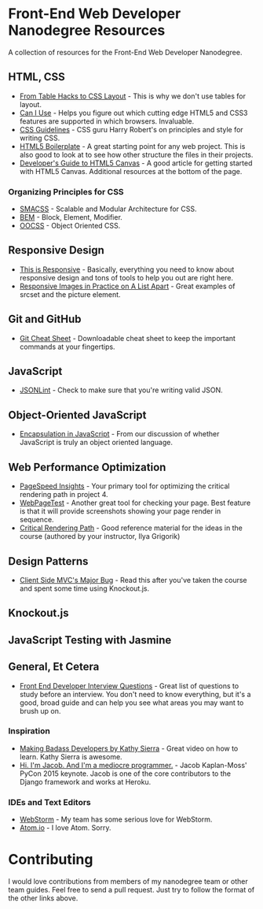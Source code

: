 # Front-End Web Developer Nanodegree Resources
A collection of resources for the Front-End Web Developer Nanodegree.

## HTML, CSS

* [From Table Hacks to CSS Layout](http://alistapart.com/article/journey) - This is why we don't use tables for layout.
* [Can I Use](http://caniuse.com/) - Helps you figure out which cutting edge HTML5 and CSS3 features are supported in which browsers. Invaluable.
* [CSS Guidelines](http://cssguidelin.es/) - CSS guru Harry Robert's on principles and style for writing CSS.
* [HTML5 Boilerplate](https://html5boilerplate.com/) - A great starting point for any web project. This is also good to look at to see how other structure the files in their projects.
* [Developer's Guide to HTML5 Canvas](https://msdn.microsoft.com/en-us/hh534406) - A good article for getting started with HTML5 Canvas. Additional resources at the bottom of the page.

### Organizing Principles for CSS

* [SMACSS](https://smacss.com/) - Scalable and Modular Architecture for CSS.
* [BEM](https://en.bem.info/) - Block, Element, Modifier.
* [OOCSS](http://oocss.org/) - Object Oriented CSS.

## Responsive Design

* [This is Responsive](https://bradfrost.github.io/this-is-responsive/index.html) - Basically, everything you need to know about responsive design and tons of tools to help you out are right here.
* [Responsive Images in Practice on A List Apart](http://alistapart.com/article/responsive-images-in-practice) - Great examples of srcset and the picture element.

## Git and GitHub

* [Git Cheat Sheet](https://training.github.com/kit/downloads/github-git-cheat-sheet.pdf) - Downloadable cheat sheet to keep the important commands at your fingertips.

## JavaScript

* [JSONLint](http://jsonlint.com/) - Check to make sure that you're writing valid JSON.

## Object-Oriented JavaScript

* [Encapsulation in JavaScript](http://www.codeproject.com/Articles/108786/Encapsulation-in-JavaScript) - From our discussion of whether JavaScript is truly an object oriented language.

## Web Performance Optimization

* [PageSpeed Insights](https://developers.google.com/speed/pagespeed/insights/) - Your primary tool for optimizing the critical rendering path in project 4.
* [WebPageTest](http://www.webpagetest.org/) - Another great tool for checking your page. Best feature is that it will provide screenshots showing your page render in sequence.
* [Critical Rendering Path](https://developers.google.com/web/fundamentals/performance/critical-rendering-path/?hl=en) - Good reference material for the ideas in the course (authored by your instructor, Ilya Grigorik)

## Design Patterns

* [Client Side MVC's Major Bug](http://timkadlec.com/2015/02/client-side-templatings-major-bug/) - Read this after you've taken the course and spent some time using Knockout.js.

## Knockout.js

## JavaScript Testing with Jasmine

## General, Et Cetera

* [Front End Developer Interview Questions](https://github.com/h5bp/Front-end-Developer-Interview-Questions) - Great list of questions to study before an interview. You don't need to know everything, but it's a good, broad guide and can help you see what areas you may want to brush up on.

### Inspiration

* [Making Badass Developers by Kathy Sierra](https://www.youtube.com/watch?v=FKTxC9pl-WM) - Great video on how to learn. Kathy Sierra is awesome.
* [Hi. I'm Jacob. And I'm a mediocre programmer.](https://www.youtube.com/watch?v=hIJdFxYlEKE) - Jacob Kaplan-Moss' PyCon 2015 keynote. Jacob is one of the core contributors to the Django framework and works at Heroku.

### IDEs and Text Editors

* [WebStorm](https://www.jetbrains.com/webstorm/) - My team has some serious love for WebStorm.
* [Atom.io](https://atom.io/) - I love Atom. Sorry.

# Contributing

I would love contributions from members of my nanodegree team or other team guides. Feel free to send a pull request. Just try to follow the format of the other links above.
